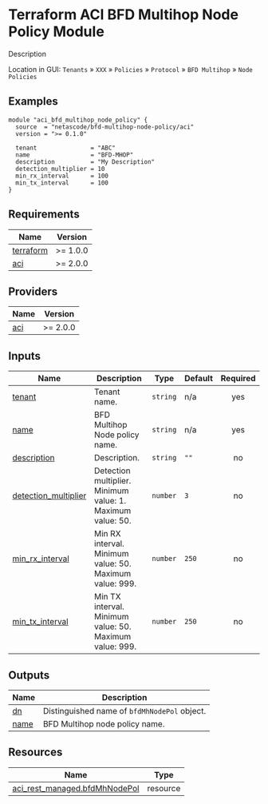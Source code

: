 <!-- BEGIN_TF_DOCS -->
# Terraform ACI BFD Multihop Node Policy Module

Description

Location in GUI:
`Tenants` » `XXX` » `Policies` » `Protocol` » `BFD Multihop` » `Node Policies`

## Examples

```hcl
module "aci_bfd_multihop_node_policy" {
  source  = "netascode/bfd-multihop-node-policy/aci"
  version = ">= 0.1.0"

  tenant               = "ABC"
  name                 = "BFD-MHOP"
  description          = "My Description"
  detection_multiplier = 10
  min_rx_interval      = 100
  min_tx_interval      = 100
}
```

## Requirements

| Name | Version |
|------|---------|
| <a name="requirement_terraform"></a> [terraform](#requirement\_terraform) | >= 1.0.0 |
| <a name="requirement_aci"></a> [aci](#requirement\_aci) | >= 2.0.0 |

## Providers

| Name | Version |
|------|---------|
| <a name="provider_aci"></a> [aci](#provider\_aci) | >= 2.0.0 |

## Inputs

| Name | Description | Type | Default | Required |
|------|-------------|------|---------|:--------:|
| <a name="input_tenant"></a> [tenant](#input\_tenant) | Tenant name. | `string` | n/a | yes |
| <a name="input_name"></a> [name](#input\_name) | BFD Multihop Node policy name. | `string` | n/a | yes |
| <a name="input_description"></a> [description](#input\_description) | Description. | `string` | `""` | no |
| <a name="input_detection_multiplier"></a> [detection\_multiplier](#input\_detection\_multiplier) | Detection multiplier. Minimum value: 1. Maximum value: 50. | `number` | `3` | no |
| <a name="input_min_rx_interval"></a> [min\_rx\_interval](#input\_min\_rx\_interval) | Min RX interval. Minimum value: 50. Maximum value: 999. | `number` | `250` | no |
| <a name="input_min_tx_interval"></a> [min\_tx\_interval](#input\_min\_tx\_interval) | Min TX interval. Minimum value: 50. Maximum value: 999. | `number` | `250` | no |

## Outputs

| Name | Description |
|------|-------------|
| <a name="output_dn"></a> [dn](#output\_dn) | Distinguished name of `bfdMhNodePol` object. |
| <a name="output_name"></a> [name](#output\_name) | BFD Multihop node policy name. |

## Resources

| Name | Type |
|------|------|
| [aci_rest_managed.bfdMhNodePol](https://registry.terraform.io/providers/CiscoDevNet/aci/latest/docs/resources/rest_managed) | resource |
<!-- END_TF_DOCS -->